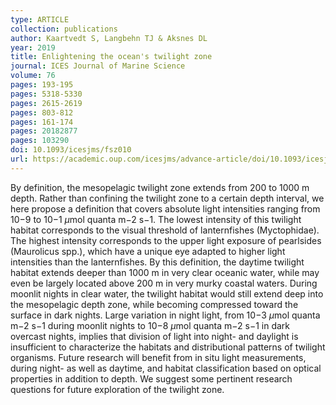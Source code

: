 ```yaml
---
type: ARTICLE
collection: publications
author: Kaartvedt S, Langbehn TJ & Aksnes DL
year: 2019
title: Enlightening the ocean's twilight zone
journal: ICES Journal of Marine Science
volume: 76
pages: 193-195
pages: 5318-5330
pages: 2615-2619
pages: 803-812
pages: 161-174
pages: 20182877
pages: 103290
doi: 10.1093/icesjms/fsz010
url: https://academic.oup.com/icesjms/advance-article/doi/10.1093/icesjms/fsz010/5306603
---
```

By definition, the mesopelagic twilight zone extends from 200 to 1000 m depth. Rather than confining the twilight zone to a certain depth interval, we here propose a definition that covers absolute light intensities ranging from 10−9 to 10−1 $\mu$mol quanta m−2 s−1. The lowest intensity of this twilight habitat corresponds to the visual threshold of lanternfishes (Myctophidae). The highest intensity corresponds to the upper light exposure of pearlsides (Maurolicus spp.), which have a unique eye adapted to higher light intensities than the lanternfishes. By this definition, the daytime twilight habitat extends deeper than 1000 m in very clear oceanic water, while may even be largely located above 200 m in very murky coastal waters. During moonlit nights in clear water, the twilight habitat would still extend deep into the mesopelagic depth zone, while becoming compressed toward the surface in dark nights. Large variation in night light, from 10−3 $\mu$mol quanta m−2 s−1 during moonlit nights to 10−8 $\mu$mol quanta m−2 s−1 in dark overcast nights, implies that division of light into night- and daylight is insufficient to characterize the habitats and distributional patterns of twilight organisms. Future research will benefit from in situ light measurements, during night- as well as daytime, and habitat classification based on optical properties in addition to depth. We suggest some pertinent research questions for future exploration of the twilight zone.
